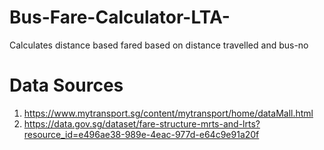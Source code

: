 # Bus-Fare-Calculator-LTA-
Calculates distance based fared based on distance travelled and bus-no

# Data Sources
1. https://www.mytransport.sg/content/mytransport/home/dataMall.html
2. https://data.gov.sg/dataset/fare-structure-mrts-and-lrts?resource_id=e496ae38-989e-4eac-977d-e64c9e91a20f

 